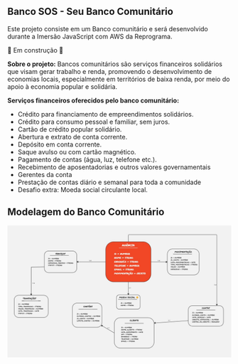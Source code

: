 ## Banco SOS - Seu Banco Comunitário

Este projeto consiste em um Banco comunitário e será desenvolvido durante a Imersão JavaScript com AWS da Reprograma.

🚧 Em construção 🚧

**Sobre o projeto:** 
Bancos comunitários são serviços financeiros solidários que visam gerar trabalho e renda, promovendo o desenvolvimento de economias locais, especialmente em territórios de baixa renda, por meio do apoio à economia popular e solidária.


**Serviços financeiros oferecidos pelo banco comunitário:**
-  Crédito para financiamento de empreendimentos solidários.
- Crédito para consumo pessoal e familiar, sem juros.
- Cartão de crédito popular solidário.
- Abertura e extrato de conta corrente.
- Depósito em conta corrente.
- Saque avulso ou com cartão magnético.
- Pagamento de contas (água, luz, telefone etc.).
- Recebimento de aposentadorias e outros valores governamentais
- Gerentes da conta
- Prestação de contas diário e semanal para toda a comunidade
- Desafio extra: Moeda social circulante local.

**Modelagem do Banco Comunitário**
-
<img src="./modelagem-db/modelagem-db.jpg">
